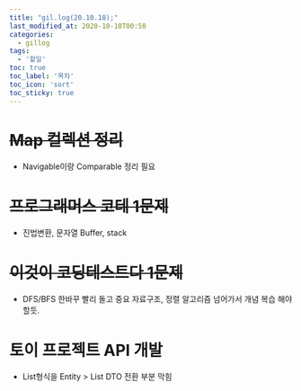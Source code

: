 ```yaml
---
title: "gil.log(20.10.18);"
last_modified_at: 2020-10-18T00:50
categories: 
  - gillog
tags: 
  - '할일'
toc: true
toc_label: '목차'
toc_icon: 'sort'
toc_sticky: true
---
```


# ~~Map 컬렉션 정리~~

- Navigable이랑 Comparable 정리 필요
# ~~프로그래머스 코테 1문제~~
- 진법변환, 문자열 Buffer, stack

# ~~이것이 코딩테스트다 1문제~~
- DFS/BFS 한바꾸 빨리 돌고 중요 자료구조, 정렬 알고리즘 넘어가서 개념 복습 해야할듯.



# 토이 프로젝트 API 개발
- List형식을 Entity > List DTO 전환 부분 막힘